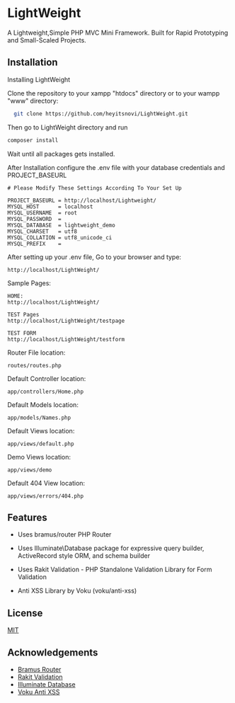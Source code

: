 
# LightWeight

A Lightweight,Simple PHP MVC Mini Framework. Built for Rapid Prototyping and Small-Scaled Projects.


## Installation

Installing LightWeight

Clone the repository to your xampp "htdocs" directory or to your wampp "www" directory:

```bash
  git clone https://github.com/heyitsnovi/LightWeight.git
```
Then go to LightWeight directory and run

```bash
composer install
```
Wait until all packages gets installed.

After Installation configure the .env file with your database credentials and  PROJECT_BASEURL

```
# Please Modify These Settings According To Your Set Up

PROJECT_BASEURL = http://localhost/Lightweight/
MYSQL_HOST		= localhost
MYSQL_USERNAME  = root
MYSQL_PASSWORD  = 
MYSQL_DATABASE  = lightweight_demo
MYSQL_CHARSET   = utf8
MYSQL_COLLATION = utf8_unicode_ci
MYSQL_PREFIX	= 

```
After setting up your .env file, Go to your browser and type:

```
http://localhost/LightWeight/

```
Sample Pages:

```
HOME:
http://localhost/LightWeight/ 

TEST Pages
http://localhost/LightWeight/testpage

TEST FORM
http://localhost/LightWeight/testform
```

Router File location:

```
routes/routes.php

```

Default Controller location:

```
app/controllers/Home.php
```

Default Models location:

```
app/models/Names.php
```

Default Views location:

```
app/views/default.php

```

Demo Views location:

```
app/views/demo
```

Default 404 View location:

```
app/views/errors/404.php
```
    
## Features

- Uses bramus/router PHP Router

- Uses Illuminate\Database package for expressive query builder, ActiveRecord style ORM, and schema builder

- Uses Rakit Validation - PHP Standalone Validation Library for Form Validation

- Anti XSS Library by Voku (voku/anti-xss)


## License

[MIT](https://choosealicense.com/licenses/mit/)


## Acknowledgements

 - [Bramus Router](https://github.com/bramus/router)
 - [Rakit Validation](https://github.com/rakit/validation)
 - [Illuminate Database](https://github.com/illuminate/database)
 - [Voku Anti XSS](https://github.com/voku/anti-xss)

